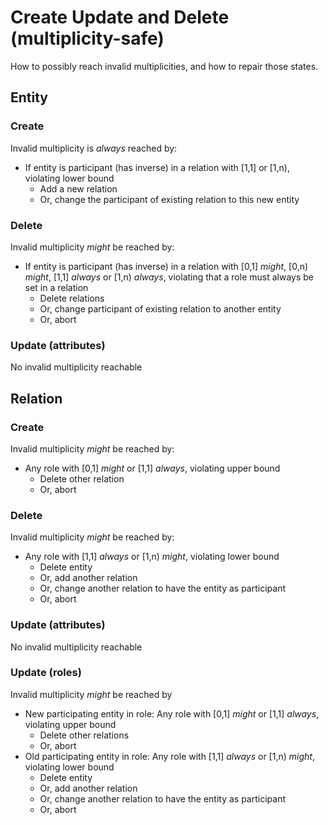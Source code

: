 # Create Update and Delete (multiplicity-safe)
How to possibly reach invalid multiplicities, and how to repair those states.

## Entity
### Create
Invalid multiplicity is *always* reached by:

* If entity is participant (has inverse) in a relation with [1,1] or [1,n), violating lower bound
	* Add a new relation
	* Or, change the participant of existing relation to this new entity

### Delete
Invalid multiplicity *might* be reached by:

* If entity is participant (has inverse) in a relation with [0,1] *might*, [0,n) *might*, [1,1] *always* or [1,n) *always*, violating that a role must always be set in a relation
	* Delete relations
	* Or, change participant of existing relation to another entity
	* Or, abort

### Update (attributes)
No invalid multiplicity reachable

## Relation
### Create
Invalid multiplicity *might* be reached by:

* Any role with [0,1] *might* or [1,1] *always*, violating upper bound
	* Delete other relation
	* Or, abort

### Delete
Invalid multiplicity *might* be reached by:

* Any role with [1,1] *always* or [1,n) *might*, violating lower bound
	* Delete entity
	* Or, add another relation
	* Or, change another relation to have the entity as participant
	* Or, abort

### Update (attributes)
No invalid multiplicity reachable

### Update (roles)
Invalid multiplicity *might* be reached by

* New participating entity in role: Any role with [0,1] *might* or [1,1] *always*, violating upper bound
	* Delete other relations
	* Or, abort
* Old participating entity in role: Any role with [1,1] *always* or [1,n) *might*, violating lower bound
	* Delete entity
	* Or, add another relation
	* Or, change another relation to have the entity as participant
	* Or, abort